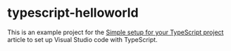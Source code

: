 # typescript-helloworld
This is an example project for the [Simple setup for your TypeScript project](https://medium.com/@bromix/simple-setup-for-your-typescript-project-d96f66113b41) article to set up Visual Studio code with TypeScript.
